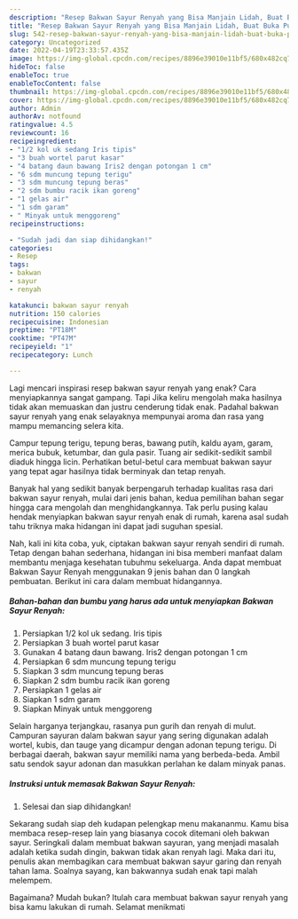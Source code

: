```yaml
---
description: "Resep Bakwan Sayur Renyah yang Bisa Manjain Lidah, Buat Buka Puasa Menggugah Selera"
title: "Resep Bakwan Sayur Renyah yang Bisa Manjain Lidah, Buat Buka Puasa Menggugah Selera"
slug: 542-resep-bakwan-sayur-renyah-yang-bisa-manjain-lidah-buat-buka-puasa-menggugah-selera
category: Uncategorized
date: 2022-04-19T23:33:57.435Z
image: https://img-global.cpcdn.com/recipes/8896e39010e11bf5/680x482cq70/bakwan-sayur-renyah-foto-resep-utama.jpg
hideToc: false
enableToc: true
enableTocContent: false
thumbnail: https://img-global.cpcdn.com/recipes/8896e39010e11bf5/680x482cq70/bakwan-sayur-renyah-foto-resep-utama.jpg
cover: https://img-global.cpcdn.com/recipes/8896e39010e11bf5/680x482cq70/bakwan-sayur-renyah-foto-resep-utama.jpg
author: Admin
authorAv: notfound
ratingvalue: 4.5
reviewcount: 16
recipeingredient:
- "1/2 kol uk sedang Iris tipis"
- "3 buah wortel parut kasar"
- "4 batang daun bawang Iris2 dengan potongan 1 cm"
- "6 sdm muncung tepung terigu"
- "3 sdm muncung tepung beras"
- "2 sdm bumbu racik ikan goreng"
- "1 gelas air"
- "1 sdm garam"
- " Minyak untuk menggoreng"
recipeinstructions:

- "Sudah jadi dan siap dihidangkan!"
categories:
- Resep
tags:
- bakwan
- sayur
- renyah

katakunci: bakwan sayur renyah 
nutrition: 150 calories
recipecuisine: Indonesian
preptime: "PT18M"
cooktime: "PT47M"
recipeyield: "1"
recipecategory: Lunch

---
```



Lagi mencari inspirasi resep bakwan sayur renyah yang enak? Cara menyiapkannya sangat gampang. Tapi Jika keliru mengolah maka hasilnya tidak akan memuaskan dan justru cenderung tidak enak. Padahal bakwan sayur renyah yang enak selayaknya mempunyai aroma dan rasa yang mampu memancing selera kita.


Campur tepung terigu, tepung beras, bawang putih, kaldu ayam, garam, merica bubuk, ketumbar, dan gula pasir. Tuang air sedikit-sedikit sambil diaduk hingga licin. Perhatikan betul-betul cara membuat bakwan sayur yang tepat agar hasilnya tidak berminyak dan tetap renyah.

Banyak hal yang sedikit banyak berpengaruh terhadap kualitas rasa dari bakwan sayur renyah, mulai dari jenis bahan, kedua pemilihan bahan segar hingga cara mengolah dan menghidangkannya. Tak perlu pusing kalau hendak menyiapkan bakwan sayur renyah enak di rumah, karena asal sudah tahu triknya maka hidangan ini dapat jadi suguhan spesial.


Nah, kali ini kita coba, yuk, ciptakan bakwan sayur renyah sendiri di rumah. Tetap dengan bahan sederhana, hidangan ini bisa memberi manfaat dalam membantu menjaga kesehatan tubuhmu sekeluarga. Anda dapat membuat Bakwan Sayur Renyah menggunakan 9 jenis bahan dan 0 langkah pembuatan. Berikut ini cara dalam membuat hidangannya.

<!--inarticleads1-->

##### Bahan-bahan dan bumbu yang harus ada untuk menyiapkan Bakwan Sayur Renyah:

1. Persiapkan 1/2 kol uk sedang. Iris tipis
1. Persiapkan 3 buah wortel parut kasar
1. Gunakan 4 batang daun bawang. Iris2 dengan potongan 1 cm
1. Persiapkan 6 sdm muncung tepung terigu
1. Siapkan 3 sdm muncung tepung beras
1. Siapkan 2 sdm bumbu racik ikan goreng
1. Persiapkan 1 gelas air
1. Siapkan 1 sdm garam
1. Siapkan  Minyak untuk menggoreng


Selain harganya terjangkau, rasanya pun gurih dan renyah di mulut. Campuran sayuran dalam bakwan sayur yang sering digunakan adalah wortel, kubis, dan tauge yang dicampur dengan adonan tepung terigu. Di berbagai daerah, bakwan sayur memiliki nama yang berbeda-beda. Ambil satu sendok sayur adonan dan masukkan perlahan ke dalam minyak panas. 

<!--inarticleads2-->

##### Instruksi untuk memasak Bakwan Sayur Renyah:


1. Selesai dan siap dihidangkan!

Sekarang sudah siap deh kudapan pelengkap menu makananmu. Kamu bisa membaca resep-resep lain yang biasanya cocok ditemani oleh bakwan sayur. Seringkali dalam membuat bakwan sayuran, yang menjadi masalah adalah ketika sudah dingin, bakwan tidak akan renyah lagi. Maka dari itu, penulis akan membagikan cara membuat bakwan sayur garing dan renyah tahan lama. Soalnya sayang, kan bakwannya sudah enak tapi malah melempem. 

Bagaimana? Mudah bukan? Itulah cara membuat bakwan sayur renyah yang bisa kamu lakukan di rumah. Selamat menikmati
